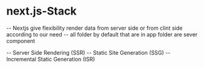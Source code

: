 # next.js-Stack


-- Nextjs give flexibility render data from server side or from clint side according to our need
-- all folder by default that are in app folder are sever component 

-- Server Side Rendering (SSR)
-- Static Site Generation (SSG)
-- Incremental Static Generation (ISR)